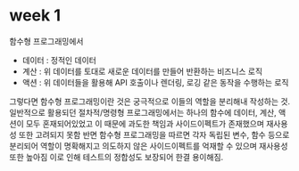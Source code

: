 # week 1

함수형 프로그래밍에서

- 데이터 : 정적인 데이터
- 계산 : 위 데이터를 토대로 새로운 데이터를 만들어 반환하는 비즈니스 로직
- 액션 : 위 데이터들을 활용해 API 호출이나 렌더링, 로깅 같은 동작을 수행하는 로직

그렇다면 함수형 프로그래밍이란 것은 궁극적으로 이들의 역할을 분리해내 작성하는 것.
일반적으로 활용되던 절차적/명령형 프로그래밍에서는 하나의 함수에 데이터, 계산, 액션이 모두 혼재되어있었고 이 때문에 과도한 책임과 사이드이펙트가 존재했으며 재사용성 또한 고려되지 못함
반면 함수형 프로그래밍을 따르면 각자 독립된 변수, 함수 등으로 분리되어 역할이 명확해지고 의도하지 않은 사이드이펙트를 억재할 수 있으며 재사용성 또한 높아짐
이로 인해 테스트의 정합성도 보장되어 한결 용이해짐.
